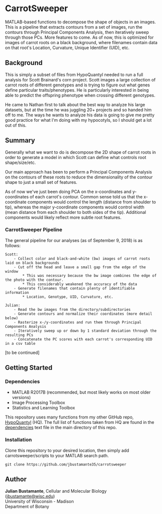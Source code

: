 # CarrotSweeper
MATLAB-based functions to decompose the shape of objects in an images. This is
a pipeline that extracts contours from a set of images, run the contours
through Principal Components Analysis, then iteratively sweep through those
PCs. More features to come. As of now, this is optimized for images of carrot
roots on a black background, where filenames contain data on that root's
Location, Curvature, Unique Identifier (UID), etc.

## Background
This is simply a subset of files from HypoQuantyl needed to run a full analysis
for Scott Brainard's corn project. Scott images a large collection of carrot
roots of different genotypes and is trying to figure out what genes define
particular traits/phenotypes. He is particularly interested in being able to
predict the offspring phenotype when crossing different genotypes.

He came to Nathan first to talk about the best way to analyze his large
datasets, but at the time he was juggling 20+ projects and so handed him off
to me. The ways he wants to analyze his data is going to give me pretty good
practice for what I'm doing with my hypocotyls, so I should get a lot out of
this.

## Summary
Generally what we want to do is decompose the 2D shape of carrot roots in order
to generate a model in which Scott can define what controls root shape/size/etc.

Our main approach has been to perform a Principal Components Analysis on the
contours of these roots to reduce the dimensionality of the contour shape to
just a small set of features.

As of now we've just been doing PCA on the x-coordinates and y-coordinates of
each carrot's contour. Common sense told us that the x-coordinate components
would control the length (distance from shoulder to tip), whereas the major
y-coordinate components would control width (mean distance from each shoulder
to both sides of the tip). Additional components would likely reflect more
subtle root features.

### CarrotSweeper Pipeline
The general pipeline for our analyses (as of September 9, 2018) is as follows:

	Scott:
		- Collect color and black-and-white (bw) images of carrot roots laid on black backgrounds
		- Cut off the head and leave a small gap from the edge of the window
			* This was necessary because the bw image combines the edge of the photo with the contour.
			* This considerably weakened the accuracy of the data
		- Generate filenames that contain plenty of identifiable information
			* Location, Genotype, UID, Curvature, etc.

	Julian:
		- Read the bw images from the directory/subdirectories
		- Generate contours and normalize their coordinates (more detail below)
		- Rasterize x-/y-coordinates and run them through Principal Components Analysis
		- Iteratively sweep up or down by 1 standard deviation through the resulting PCs
		- Concatenate the PC scores with each carrot's corresponding UID in a csv table

[to be continued]

## Getting Started
### Dependencies
- MATLAB R2017B (recommended, but most likely works on most older versions)
- Image Processing Toolbox
- Statistics and Learning Toolbox

This repository uses many functions from my other GitHub repo,
[HypoQuantyl](https://github.com/jbustamante35/hypoquantyl) (HQ). The full list of
functions taken from HQ are found in the [dependencies](./dependencies) text file in the main
directory of this repo.

### Installation
Clone this repository to your desired location, then simply add
carrotsweeper/scripts to your MATLAB search path.

```
git clone https://github.com/jbustamante35/carrotsweeper
```

## Author
**Julian Bustamante**, Cellular and Molecular Biology (<jbustamante@wisc.edu>) <br />
	University of Wisconsin - Madison <br />
	Department of Botany <br />


